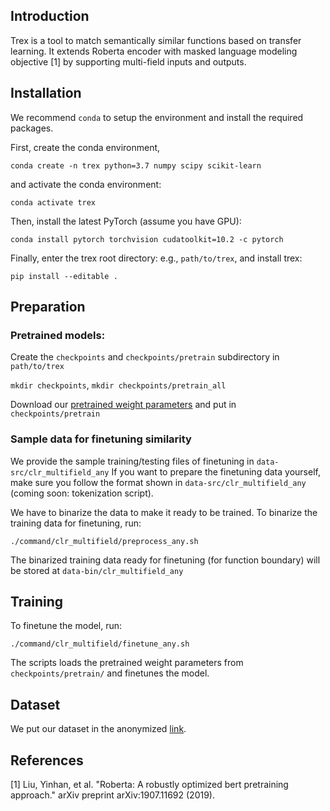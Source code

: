 ## Introduction

Trex is a tool to match semantically similar functions based on transfer learning. It extends Roberta encoder with masked language modeling objective [1] by supporting multi-field inputs and outputs.

## Installation
We recommend `conda` to setup the environment and install the required packages.

First, create the conda environment,

`conda create -n trex python=3.7 numpy scipy scikit-learn`

and activate the conda environment:

`conda activate trex`

Then, install the latest PyTorch (assume you have GPU):

`conda install pytorch torchvision cudatoolkit=10.2 -c pytorch`

Finally, enter the trex root directory: e.g., `path/to/trex`, and install trex:

`pip install --editable .`

## Preparation

### Pretrained models:

Create the `checkpoints` and `checkpoints/pretrain` subdirectory in `path/to/trex`

`mkdir checkpoints`, `mkdir checkpoints/pretrain_all`

Download our [pretrained weight parameters](https://drive.google.com/file/d/1eVnlqUvii6tKC1LKYL0dQ_x-4d0LrgA6/view?usp=sharing) and put in `checkpoints/pretrain`

### Sample data for finetuning similarity

We provide the sample training/testing files of finetuning in `data-src/clr_multifield_any`
If you want to prepare the finetuning data yourself, make sure you follow the format shown in `data-src/clr_multifield_any` (coming soon: tokenization script).

We have to binarize the data to make it ready to be trained. To binarize the training data for finetuning, run:

`./command/clr_multifield/preprocess_any.sh`

The binarized training data ready for finetuning (for function boundary) will be stored at `data-bin/clr_multifield_any`

## Training

To finetune the model, run:

`./command/clr_multifield/finetune_any.sh`

The scripts loads the pretrained weight parameters from `checkpoints/pretrain/` and finetunes the model.

## Dataset

We put our dataset in the anonymized [link](https://drive.google.com/drive/folders/1FXlrGiZkch9bnAxlrm43IhYGC3r5NveA?usp=sharing).

## References

[1] Liu, Yinhan, et al. "Roberta: A robustly optimized bert pretraining approach." arXiv preprint arXiv:1907.11692 (2019).